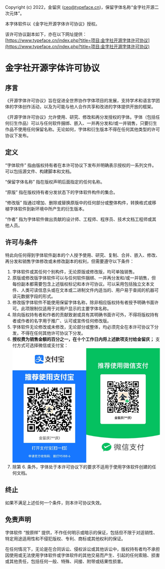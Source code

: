 Copyright (c) 2022，金留庆 (ceo@typeface.cn)，保留字体名称“金字社开源二次元体”。

本字体软件以《金字社开源字体许可协议》授权。

该许可协议副本如下，亦在以下网址提供：[https://www.typeface.cn/index.php?title=项目:金字社开源字体许可协议](https://www.typeface.cn/index.php?title=项目:金字社开源字体许可协议)
# 金字社开源字体许可协议
## 序言
《开源字体许可协议》旨在促进全世界协作字体项目的发展，支持学术和语言学团体的字体创作活动，以及为可能与他人合作共享和改进的字体提供开放的框架。

《开源字体许可协议》允许使用、研究、修改和再分发授权的字体。字体（包括任何衍生作品）可以与任何软件捆绑、嵌入、一并再分发和/或一并销售，只要衍生作品不使用任何保留名称。无论如何，字体和衍生版本不得在任何其他类型的许可协议下发布。

## 定义
“字体软件” 指由版权持有者在本许可协议下发布并明确表示授权的一系列文件。可以包括源文件、构建脚本和文档。

“保留字体名称” 指在版权声明后面指定的任何名称。

“原版” 指在版权持有者分发状态下的字体软件构件的集合。

“修改版” 指通过增加、删除或替换原版中的任何部分或整体构件，转换格式或移植字体软件到新环境中所产生的衍生版本。

“作者” 指为字体软件做出贡献的设计师、工程师、程序员、技术文档工程师或其他人员。

## 许可与条件
特此向任何得到字体软件副本的个人授予使用、研究、复制、合并、嵌入、修改、再分发和销售字体修改或未修改副本的权利，但需要遵守以下条件：
1. 字体软件或其任何个别构件，无论原版或修改版，均可单独销售。
2. 原版或修改版字体软件可以与任何软件捆绑、一并再分发和/或一并销售，但每份副本都需要包含上述版权标记和本许可协议。可以采用包括独立文本文件、人类可读信息头或在文本或二进制文件内适当的、用户易于查阅的机器可读元数据字段的形式。
3. 修改版字体软件不能使用保留字体名称，除非相应版权持有者授予明确书面许可。此项限制仅适用于对用户显示的主要字体名称。
4. 除向版权持有者和作者的贡献致谢或具有其明确书面许可外，不得将版权持有者或作者的名字用于推广、认可或宣传任何修改版。
5. 字体软件无论修改或未修改，无论部分或整体，均必须完全在本许可协议下分发，不得在任何其他许可协议下分发。
6. __授权费为销售金额的百分之一，在十个工作日内将上述款项支付给金留庆；__ 支付方式可选择微信或支付宝：
![输入图片说明](../img/%E6%94%B6%E6%AC%BE%E7%A0%81.jpg)
7. 除第 6. 条外，字体处于本许可协议下的要求不适用于使用字体软件创建的任何文档。

## 终止
如果不满足上述任何一个条件，则本许可协议失效。

## 免责声明
字体软件 “按原样” 提供，不作任何明示或暗示的保证，包括但不限于对适销性、特定用途适用性和不侵犯版权、专利、商标或其他权利的保证。

在任何情况下，无论是在合同诉讼、侵权诉讼或其他诉讼中，版权持有者均不承担因使用或无法使用字体软件或字体软件的其他交易而产生、引起的任何索赔、损害或其他责任，包括任何一般、特殊、间接、附带或结果性损害。

